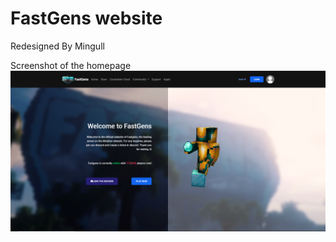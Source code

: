 # FastGens website 
Redesigned By Mingull


Screenshot of the homepage
![Screenshot](images/Screenshot.png)